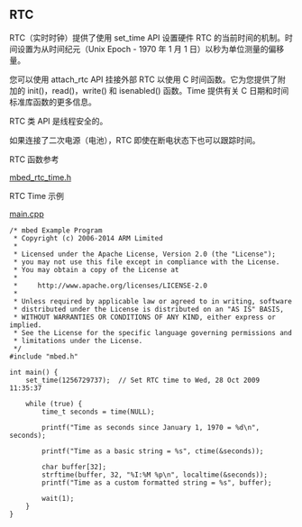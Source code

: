 ## RTC

RTC（实时时钟）提供了使用 set_time API 设置硬件 RTC 的当前时间的机制。时间设置为从时间纪元（Unix Epoch - 1970 年 1 月 1 日）以秒为单位测量的偏移量。

您可以使用 attach_rtc API 挂接外部 RTC 以使用 C 时间函数。它为您提供了附加的 init()，read()，write() 和 isenabled() 函数。Time 提供有关 C 日期和时间标准库函数的更多信息。

RTC 类 API 是线程安全的。

如果连接了二次电源（电池），RTC 即使在断电状态下也可以跟踪时间。

RTC 函数参考

[mbed_rtc_time.h](http://os.mbed.com/docs/v5.9/mbed-os-api-doxy/mbed__rtc__time_8h_source.html)

RTC Time 示例

[main.cpp](https://os.mbed.com/teams/mbed_example/code/time_HelloWorld/file/8593c9813840/main.cpp)   
```
/* mbed Example Program
 * Copyright (c) 2006-2014 ARM Limited
 *
 * Licensed under the Apache License, Version 2.0 (the "License");
 * you may not use this file except in compliance with the License.
 * You may obtain a copy of the License at
 *
 *     http://www.apache.org/licenses/LICENSE-2.0
 *
 * Unless required by applicable law or agreed to in writing, software
 * distributed under the License is distributed on an "AS IS" BASIS,
 * WITHOUT WARRANTIES OR CONDITIONS OF ANY KIND, either express or implied.
 * See the License for the specific language governing permissions and
 * limitations under the License.
 */
#include "mbed.h"
 
int main() {
    set_time(1256729737);  // Set RTC time to Wed, 28 Oct 2009 11:35:37
 
    while (true) {
        time_t seconds = time(NULL);
        
        printf("Time as seconds since January 1, 1970 = %d\n", seconds);
        
        printf("Time as a basic string = %s", ctime(&seconds));
 
        char buffer[32];
        strftime(buffer, 32, "%I:%M %p\n", localtime(&seconds));
        printf("Time as a custom formatted string = %s", buffer);
        
        wait(1);
    }
}
```